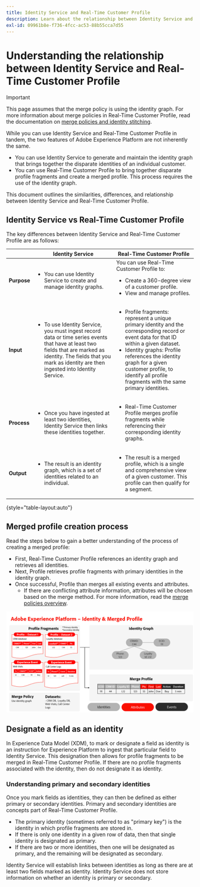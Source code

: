 ```yaml
---
title: Identity Service and Real-Time Customer Profile
description: Learn about the relationship between Identity Service and Real-Time Customer Profile
exl-id: 09961b8e-f736-4fcc-ac53-88b55cca7d55
---
```

# Understanding the relationship between Identity Service and Real-Time Customer Profile

>[!IMPORTANT]
>
>This page assumes that the merge policy is using the identity graph. For more information about merge policies in Real-Time Customer Profile, read the documentation on [merge policies and identity stitching](../profile/merge-policies/overview.md#identity-stitching).

While you can use Identity Service and Real-Time Customer Profile in tandem, the two features of Adobe Experience Platform are not inherently the same.

* You can use Identity Service to generate and maintain the identity graph that brings together the disparate identities of an individual customer.
* You can use Real-Time Customer Profile to bring together disparate profile fragments and create a merged profile. This process requires the use of the identity graph.

This document outlines the similarities, differences, and relationship between Identity Service and Real-Time Customer Profile.

## Identity Service vs Real-Time Customer Profile

The key differences between Identity Service and Real-Time Customer Profile are as follows:

| | Identity Service | Real-Time Customer Profile |
| --- | --- |--- |
| **Purpose** | <ul><li>You can use Identity Service to create and manage identity graphs.</li></ul> | You can use Real-Time Customer Profile to: <ul><li>Create a 360-degree view of a customer profile.</li><li>View and manage profiles.</li></ul> |
| **Input** | <ul><li>To use Identity Service, you must ingest record data or time series events that have at least two fields that are marked as identity. The fields that you mark as identity are then ingested into Identity Service.</li></ul> | <ul><li>Profile fragments: represent a unique primary identity and the corresponding record or event data for that ID within a given dataset.</li><li>Identity graphs: Profile references the identity graph for a given customer profile, to identify all profile fragments with the same primary identities.</li></ul> |
| **Process** | <ul><li>Once you have ingested at least two identities, Identity Service then links these identities together.</li></ul> | <ul><li>Real-Time Customer Profile merges profile fragments while referencing their corresponding identity graphs.</li></ul> |
| **Output** | <ul><li>The result is an identity graph, which is a set of identities related to an individual.</li></ul> | <ul><li>The result is a merged profile, which is a single and comprehensive view of a given customer. This profile can then qualify for a segment.</li></ul> |

{style="table-layout:auto"}

## Merged profile creation process

Read the steps below to gain a better understanding of the process of creating a merged profile:

* First, Real-Time Customer Profile references an identity graph and retrieves all identities.
* Next, Profile retrieves profile fragments with primary identities in the identity graph. 
* Once successful, Profile than merges all existing events and attributes.
  * If there are conflicting attribute information, attributes will be chosen based on the merge method. For more information, read the [merge policies overview](../profile/merge-policies/overview.md).

![A flow chart detailing how Identity Service and Profile Merging works.](./images/merge-profile-process.png)

## Designate a field as an identity

In Experience Data Model (XDM), to mark or designate a field as identity is an instruction for Experience Platform to ingest that particular field to Identity Service. This designation then allows for profile fragments to be merged in Real-Time Customer Profile. If there are no profile fragments associated with the identity, then do not designate it as identity.

### Understanding primary and secondary identities

Once you mark fields as identities, they can then be defined as either primary or secondary identities. Primary and secondary identities are concepts part of Real-Time Customer Profile.

* The primary identity (sometimes referred to as "primary key") is the identity in which profile fragments are stored in.
* If there is only one identity in a given row of data, then that single identity is designated as primary.
* If there are two or more identities, then one will be designated as primary, and the remaining will be designated as secondary.

Identity Service will establish links between identities as long as there are at least two fields marked as identity. Identity Service does not store information on whether an identity is primary or secondary. 

